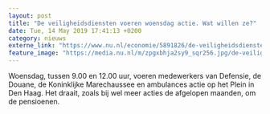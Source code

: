 ```yaml
---
layout: post
title: "De veiligheidsdiensten voeren woensdag actie. Wat willen ze?"
date: Tue, 14 May 2019 17:41:13 +0200
category: nieuws
externe_link: "https://www.nu.nl/economie/5891826/de-veiligheidsdiensten-voeren-woensdag-actie-wat-willen-ze.html"
feature_image: "https://media.nu.nl/m/zpgxbhja2sy9_sqr256.jpg/de-veiligheidsdiensten-voeren-woensdag-actie-wat-willen-ze.jpg"
---
```


Woensdag, tussen 9.00 en 12.00 uur, voeren medewerkers van Defensie, de Douane, de Koninklijke Marechaussee en ambulances actie op het Plein in Den Haag. Het draait, zoals bij wel meer acties de afgelopen maanden, om de pensioenen.
